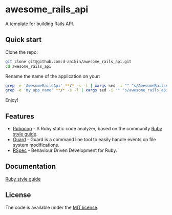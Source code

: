 # awesome_rails_api
A template for building Rails API.

## Quick start

Clone the repo:
```sh
git clone git@github.com:d-anikin/awesome_rails_api.git
cd awesome_rails_api
```

Rename the name of the application on your:
```sh
grep -e 'AwesomeRailsApi' **/* -s -l | xargs sed -i "" "s/AwesomeRailsApi/MyAppName/"
grep -e 'my_app_name' **/* -s -l | xargs sed -i "" "s/awesome_rails_api/my_app_name/"
```

Enjoy!

## Features

* [Rubocop](http://rubocop.readthedocs.io) - A Ruby static code analyzer, based on the community [Ruby style guide](https://github.com/bbatsov/ruby-style-guide).
* [Guard](http://guardgem.org) - Guard is a command line tool to easily handle events on file system modifications.
* [RSpec](http://rspec.info) - Behaviour Driven Development for Ruby.

## Documentation

[Ruby style guide](https://github.com/bbatsov/ruby-style-guide)


## License

The code is available under the [MIT license](LICENSE).
